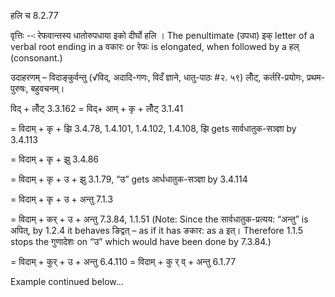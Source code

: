 

 हलि च 8.2.77 


वृत्तिः --ः रेफवान्‍तस्‍य धातोरुपधाया इको दीर्घो हलि । The penultimate (उपधा) इक् letter of a verbal root ending in a वकारः or रेफः is elongated, when followed by a हल् (consonant.) 


उदाहरणम् – विदाङ्कुर्वन्तु (√विद्, अदादि-गणः, विदँ ज्ञाने, धातु-पाठः #२. ५९) लोँट्, कर्तरि-प्रयोगः, प्रथम-पुरुषः, बहुवचनम्। 


विद् + लोँट् 3.3.162 = विद्+ आम् + कृ + लोँट् 3.1.41 

= विदाम् + कृ + झि 3.4.78, 1.4.101, 1.4.102, 1.4.108, झि gets सार्वधातुक-सञ्ज्ञा by 3.4.113 

= विदाम् + कृ + झु 3.4.86 

= विदाम् + कृ + उ + झु 3.1.79, “उ” gets आर्धधातुक-सञ्ज्ञा by 3.4.114 

= विदाम् + कृ + उ + अन्तु 7.1.3 

= विदाम् + कर् + उ + अन्तु 7.3.84, 1.1.51 (Note: Since the सार्वधातुक-प्रत्यय: “अन्तु” is अपित्, by 1.2.4 it behaves ङिद्वत् – as if it has ङकार: as a इत्। Therefore 1.1.5 stops the गुणादेशः on “उ” which would have been done by 7.3.84.) 

= विदाम् + कुर् + उ + अन्तु 6.4.110 = विदाम् + कु र् व् + अन्तु 6.1.77 


Example continued below… 


